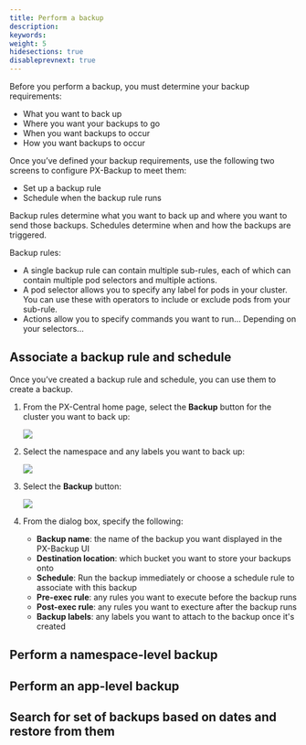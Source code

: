 ```yaml
---
title: Perform a backup
description: 
keywords: 
weight: 5
hidesections: true
disableprevnext: true
---
```


Before you perform a backup, you must determine your backup requirements:

* What you want to back up
* Where you want your backups to go
* When you want backups to occur
* How you want backups to occur

Once you’ve defined your backup requirements, use the following two screens to configure PX-Backup to meet them:

* Set up a backup rule
* Schedule when the backup rule runs

Backup rules determine what you want to back up and where you want to send those backups. Schedules determine when and how the backups are triggered. 

Backup rules:

* A single backup rule can contain multiple sub-rules, each of which can contain multiple pod selectors and multiple actions. 
* A pod selector allows you to specify any label for pods in your cluster. You can use these with operators to include or exclude pods from your sub-rule. 
* Actions allow you to specify commands you want to run… Depending on your selectors...





## Associate a backup rule and schedule

Once you’ve created a backup rule and schedule, you can use them to create a backup. 

1. From the PX-Central home page, select the **Backup** button for the cluster you want to back up:

    ![](/img/select-backup.png)

2. Select the namespace and any labels you want to back up:

    ![](/img/select-namespace-labels.png)

3. Select the **Backup** button:

    ![](/img/select-create-backup.png)

4. From the dialog box, specify the following:
    
    * **Backup name**: the name of the backup you want displayed in the PX-Backup UI
    * **Destination location**: which bucket you want to store your backups onto
    * **Schedule**: Run the backup immediately or choose a schedule rule to associate with this backup
    * **Pre-exec rule**: any rules you want to execute before the backup runs
    * **Post-exec rule**: any rules you want to execture after the backup runs
    * **Backup labels**: any labels you want to attach to the backup once it's created


## Perform a namespace-level backup

## Perform an app-level backup

## Search for set of backups based on dates and restore from them